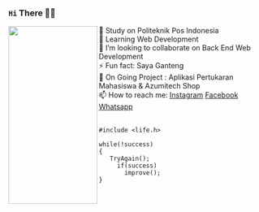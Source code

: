 ### `Hi` There 👋🏻
<img align="left" width="175" height="350" src="https://cdn.discordapp.com/attachments/780423169328152610/928051434405122068/ssstiktok_1639065754.gif">
 🔭 Study on Politeknik Pos Indonesia <br>
 🌱 Learning Web Development <br> 
 👯 I’m looking to collaborate on Back End Web Development <br>
  ⚡ Fun fact: Saya Ganteng <br>
 📃 On Going Project : Aplikasi Pertukaran Mahasiswa & Azumitech Shop <br>
 📫 How to reach me: <a href="https://www.instagram.com/mraihanna1278.cs/">Instagram</a> <a href="https://www.facebook.com/raihan.nurazmii">Facebook</a> <a href="https://api.whatsapp.com/send?phone=6289504824037&text=Hai%20Azumi%2C%20I%20know%20your%20phone%20on%20Github">Whatsapp</a> <br><br>

```
#include <life.h>

while(!success)
{
   TryAgain();
     if(success)
       improve();
}
